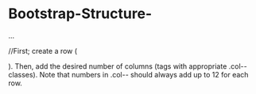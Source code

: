 # Bootstrap-Structure-
<div class="row">
  <div class="col-*-*"></div>
</div>
<div class="row">
  <div class="col-*-*"></div>
  <div class="col-*-*"></div>
  <div class="col-*-*"></div>
</div>
<div class="row">
  ...
</div>

//First; create a row (<div class="row">). Then, add the desired number of columns (tags with appropriate .col-*-* classes). Note that numbers in .col-*-* should always add up to 12 for each row.
